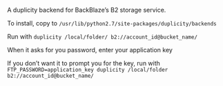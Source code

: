 A duplicity backend for BackBlaze’s B2 storage service.

To install, copy to `/usr/lib/python2.7/site-packages/duplicity/backends`

Run with `duplicity /local/folder/ b2://account_id@bucket_name/`

When it asks for you password, enter your application key

If you don’t want it to prompt you for the key, run with 
`FTP_PASSWORD=application_key duplicity /local/folder b2://account_id@bucket_name/`
